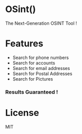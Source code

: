# OSint()
The Next-Generation OSINT Tool !



# Features
- Search for phone numbers
- Search for accounts
- Search for email addresses
- Search for Postal Addresses
- Search for Pictures
### Results Guaranteed !

# License
MIT

